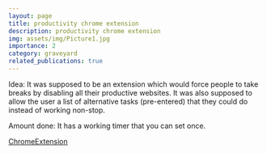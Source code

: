 ```yaml
---
layout: page
title: productivity chrome extension
description: productivity chrome extension
img: assets/img/Picture1.jpg
importance: 2
category: graveyard
related_publications: true
---
```


Idea: It was supposed to be an extension which would force people to take breaks by disabling all their productive websites.
It was also supposed to allow the user a list of alternative tasks (pre-entered) that they could do instead of working non-stop.

Amount done: It has a working timer that you can set once. 

[ChromeExtension](https://github.com/suchitahadimani/ChromeExtention)